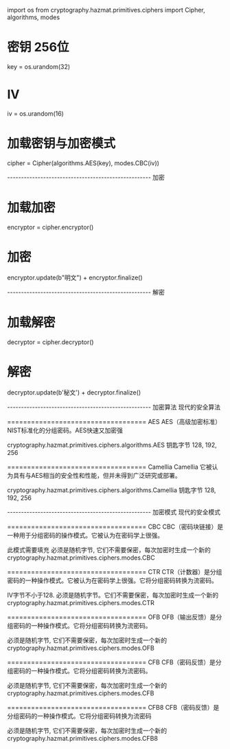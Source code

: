 import os
from cryptography.hazmat.primitives.ciphers import Cipher, algorithms, modes


# 密钥 256位
key = os.urandom(32)

# IV
iv = os.urandom(16)

# 加载密钥与加密模式
cipher = Cipher(algorithms.AES(key), modes.CBC(iv))



---------------------------------------------------- 加密
# 加载加密
encryptor = cipher.encryptor()

# 加密
encryptor.update(b"明文") + encryptor.finalize()


---------------------------------------------------- 解密
# 加载解密
decryptor = cipher.decryptor()

# 解密
decryptor.update(b'秘文') + decryptor.finalize()

---------------------------------------------------- 加密算法
现代的安全算法

=================================== AES
AES（高级加密标准）NIST标准化的分组密码。AES快速又加密强

cryptography.hazmat.primitives.ciphers.algorithms.AES
钥匙字节 128, 192, 256

=================================== Camellia
Camellia 它被认为具有与AES相当的安全性和性能，但并未得到广泛研究或部署。

cryptography.hazmat.primitives.ciphers.algorithms.Camellia
钥匙字节 128, 192, 256


---------------------------------------------------- 加密模式
现代的安全模式

=================================== CBC
CBC（密码块链接）是一种用于分组密码的操作模式。它被认为在密码学上很强。

此模式需要填充
必须是随机字节, 它们不需要保密，每次加密时生成一个新的
cryptography.hazmat.primitives.ciphers.modes.CBC

=================================== CTR
CTR（计数器）是分组密码的一种操作模式。它被认为在密码学上很强。它将分组密码转换为流密码。

IV字节不小于128. 必须是随机字节。它们不需要保密，每次加密时生成一个新的
cryptography.hazmat.primitives.ciphers.modes.CTR

=================================== OFB
OFB（输出反馈）是分组密码的一种操作模式。它将分组密码转换为流密码。

必须是随机字节, 它们不需要保密，每次加密时生成一个新的
cryptography.hazmat.primitives.ciphers.modes.OFB

=================================== CFB
CFB（密码反馈）是分组密码的一种操作模式。它将分组密码转换为流密码。

必须是随机字节, 它们不需要保密，每次加密时生成一个新的
cryptography.hazmat.primitives.ciphers.modes.CFB

=================================== CFB8
CFB（密码反馈）是分组密码的一种操作模式。它将分组密码转换为流密码

必须是随机字节, 它们不需要保密，每次加密时生成一个新的
cryptography.hazmat.primitives.ciphers.modes.CFB8




